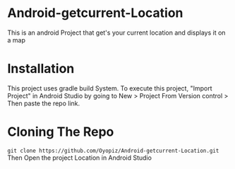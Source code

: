 # Android-getcurrent-Location
This is an android Project that get's your current location and displays it on a map

# Installation
This project uses gradle build System. To execute this project, "Import Project" in Android Studio by going to New > Project From Version control > Then paste the repo link.
# Cloning The Repo
```git clone https://github.com/Oyopiz/Android-getcurrent-Location.git```
Then Open the project Location in Android Studio
